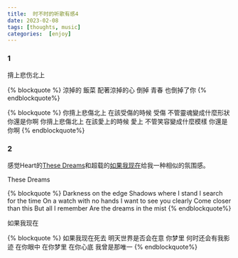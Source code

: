 ```yaml
---
title:  时不时的听歌有感4
date: 2023-02-08
tags: [thoughts, music]
categories:  [enjoy]
---
```



### 1

揹上悲伤北上

{% blockquote %}
涼掉的 飯菜 配著涼掉的心
倒掉 青春 也倒掉了你
{% endblockquote%}


{% blockquote %}
你揹上悲傷北上 在該受傷的時候 受傷
不管靈魂變成什麼形狀 你還是你啊
你揹上悲傷北上 在該愛上的時候 愛上
不管笑容變成什麼模樣 你還是你啊
{% endblockquote%}

### 2

感觉Heart的[These Dreams](https://www.youtube.com/watch?v=41P8UxneDJE)和超载的[如果我现在](https://www.youtube.com/watch?v=wpWraoi-JNc)给我一种相似的氛围感。

These Dreams

{% blockquote %}
Darkness on the edge
Shadows where I stand
I search for the time
On a watch with no hands
I want to see you clearly
Come closer than this
But all I remember
Are the dreams in the mist
{% endblockquote%}


如果我现在

{% blockquote %}
如果我现在死去
明天世界是否会在意
你梦里 何时还会有我影迹
在你眼中 在你梦里 在你心底
我曾是那唯一
{% endblockquote%}




